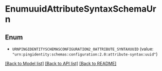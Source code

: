 # EnumuuidAttributeSyntaxSchemaUrn

## Enum


* `URNPINGIDENTITYSCHEMASCONFIGURATION2_0ATTRIBUTE_SYNTAXUUID` (value: `"urn:pingidentity:schemas:configuration:2.0:attribute-syntax:uuid"`)


[[Back to Model list]](../README.md#documentation-for-models) [[Back to API list]](../README.md#documentation-for-api-endpoints) [[Back to README]](../README.md)


